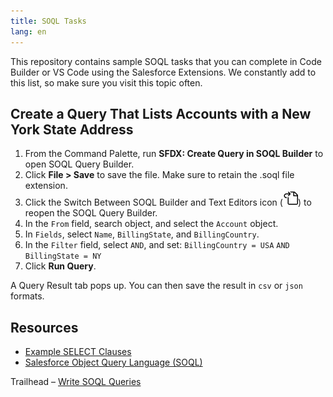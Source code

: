 ```yaml
---
title: SOQL Tasks
lang: en
---
```


This repository contains sample SOQL tasks that you can complete in Code Builder or VS Code using the Salesforce Extensions. We constantly add to this list, so make sure you visit this topic often.


## Create a Query That Lists Accounts with a New York State Address

1. From the Command Palette, run **SFDX: Create Query in SOQL Builder** to open SOQL Query Builder.
2. Click **File > Save** to save the file. Make sure to retain the .soql file extension.
3. Click the Switch Between SOQL Builder and Text Editors icon (<img src="../../../images/go-to-file.svg">) to reopen the SOQL Query Builder.
4. In the `From` field, search object, and select the `Account` object.
5. In `Fields`, select `Name`, `BillingState`, and `BillingCountry`.
6. In the `Filter` field, select `AND`, and set:
    `BillingCountry = USA`
    `AND`
    `BillingState = NY`
7.   Click **Run Query**.

A Query Result tab pops up. You can then save the result in `csv` or `json` formats.


## Resources

- [Example SELECT Clauses](https://developer.salesforce.com/docs/atlas.en-us.236.0.soql_sosl.meta/soql_sosl/sforce_api_calls_soql_select_examples.htm)
- [Salesforce Object Query Language (SOQL)](https://developer.salesforce.com/docs/atlas.en-us.236.0.soql_sosl.meta/soql_sosl/sforce_api_calls_soql.htm)

Trailhead
 – [Write SOQL Queries](https://trailhead.salesforce.com/content/learn/modules/apex_database/apex_database_soql)
